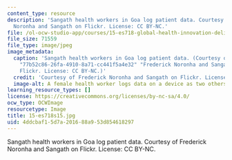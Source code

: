 ```yaml
---
content_type: resource
description: 'Sangath health workers in Goa log patient data. Courtesy of Frederick
  Noronha and Sangath on Flickr. License: CC BY-NC.'
file: /ol-ocw-studio-app/courses/15-es718-global-health-innovation-delivering-targeted-advice-to-an-organization-in-the-field-spring-2015/4ddcbaf15d7a201688a953d854618297_15-es718s15.jpg
file_size: 71559
file_type: image/jpeg
image_metadata:
  caption: 'Sangath health workers in Goa log patient data. (Courtesy of {{% resource_link
    "77b52c86-26fa-4910-8a71-cc441f5a4e32" "Frederick Noronha and Sangath" %}} on
    Flickr. License: CC BY-NC.)'
  credit: 'Courtesy of Frederick Noronha and Sangath on Flickr. License: CC BY-NC.'
  image-alt: A female health worker logs data on a device as two others look on.
learning_resource_types: []
license: https://creativecommons.org/licenses/by-nc-sa/4.0/
ocw_type: OCWImage
resourcetype: Image
title: 15-es718s15.jpg
uid: 4ddcbaf1-5d7a-2016-88a9-53d854618297
---
```

Sangath health workers in Goa log patient data. Courtesy of Frederick Noronha and Sangath on Flickr. License: CC BY-NC.